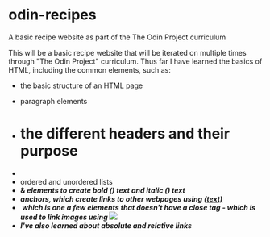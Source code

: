 # odin-recipes
A basic recipe website as part of the The Odin Project curriculum

This will be a basic recipe website that will be iterated on multiple times through "The Odin Project" curriculum.
Thus far I have learned the basics of HTML, including the common elements, such as:
- the basic structure of an HTML page
- <p> paragraph elements
- <h1> the different headers and their purpose
- <li> ordered and unordered lists
- <strong> & <em> elements to create bold (<strong>) text and italic (<em>) text
- <a> anchors, which create links to other webpages using <a href="(path)">(text)</a>
- <img> which is one a few elements that doesn't have a close tag - which is used to link images using <img src="(source)">
- I've also learned about absolute and relative links
